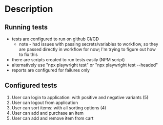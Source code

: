 # Description

## Running tests

- tests are configured to run on github CI/CD
  - note - had issues with passing secrets/variables to workflow, so they are passed directly in workflow for now; I'm trying to figure out how to fix this
- there are scripts created to run tests easily (NPM script)
- alternatively use "npx playwright test" or "npx playwright test --headed"
- reports are configured for failures only

## Configured tests

1. User can login to application: with positive and negative variants (5)
2. User can logout from application
3. User can sort items: with all sorting options (4)
4. User can add and purchase an item
5. User can add and remove item from cart
